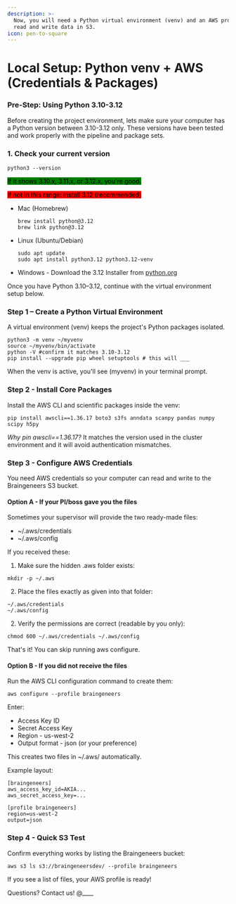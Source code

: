 ```yaml
---
description: >-
  Now, you will need a Python virtual environment (venv) and an AWS profile to
  read and write data in S3.
icon: pen-to-square
---
```


# Local Setup: Python venv + AWS (Credentials & Packages)

### Pre-Step: Using Python 3.10-3.12

Before creating the project environment, lets make sure your computer has a Python version between 3.10-3.12 only. These versions have been tested and work properly with the pipeline and package sets.&#x20;

### 1. Check your current version

```
python3 --version
```

<mark style="background-color:green;">If it shows 3.10.x, 3.11.x, or 3.12.x, you're good.</mark>

<mark style="background-color:red;">If not in this range: install 3.12 (recommended)</mark>

*   Mac (Homebrew)

    ```
    brew install python@3.12
    brew link python@3.12
    ```
*   Linux (Ubuntu/Debian)

    ```
    sudo apt update
    sudo apt install python3.12 python3.12-venv
    ```
* &#x20;Windows - Download the 3.12 Installer from [python.org](https://www.python.org/downloads/release/python-3120/)

Once you have Python 3.10–3.12, continue with the virtual environment setup below.

### Step 1 – Create a Python Virtual Environment

A virtual environment (venv) keeps the project's Python packages isolated.&#x20;

```
python3 -m venv ~/myvenv
source ~/myvenv/bin/activate
python -V #confirm it matches 3.10-3.12
pip install --upgrade pip wheel setuptools # this will ___
```

When the venv is active, you'll see (myvenv) in your terminal prompt.&#x20;

### Step 2 - Install Core Packages

Install the AWS CLI and scientific packages inside the venv:&#x20;

```
pip install awscli==1.36.17 boto3 s3fs anndata scanpy pandas numpy scipy h5py
```

_Why pin awscli==1.36.17?_ It matches the version used in the cluster environment and it will avoid authentication mismatches.&#x20;

### Step 3 - Configure AWS Credentials

You need AWS credentials so your computer can read and write to the Braingeneers S3 bucket.

#### Option A - If your PI/boss gave you the files

Sometimes your supervisor will provide the two ready-made files:

* \~/.aws/credentials
* \~/.aws/config

If you received these:

1. Make sure the hidden .aws folder exists:

```
mkdir -p ~/.aws
```

2. Place the files exactly as given into that folder:

```
~/.aws/credentials
~/.aws/config
```

2. Verify the permissions are correct (readable by you only):

```
chmod 600 ~/.aws/credentials ~/.aws/config
```

That's it! You can skip running aws configure.

#### Option B - If you did not receive the files

Run the AWS CLI configuration command to create them:

```
aws configure --profile braingeneers
```

Enter:

* Access Key ID
* Secret Access Key
* Region - us-west-2
* Output format - json (or your preference)

This creates two files in \~/.aws/ automatically.

Example layout:

```
[braingeneers]
aws_access_key_id=AKIA...
aws_secret_access_key=...

[profile braingeneers]
region=us-west-2
output=json
```

### Step 4 - Quick S3 Test

Confirm everything works by listing the Braingeneers bucket:

```
aws s3 ls s3://braingeneersdev/ --profile braingeneers
```

If you see a list of files, your AWS profile is ready!

Questions? Contact us! @\_\_\_\_
